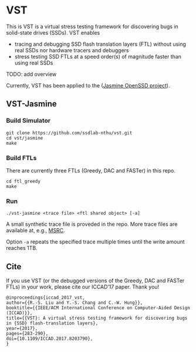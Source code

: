 # VST
This is VST is a virtual stress testing framework for discovering bugs in solid-state drives (SSDs). VST enables

* tracing and debugging SSD flash translation layers (FTL) without using real SSDs nor hardware tracers and debuggers
* stress testing SSD FTLs at a speed order(s) of magnitude faster than using real SSDs

TODO: add overview

Currently, VST has been applied to the ([Jasmine OpenSSD project](http://www.openssd-project.org/wiki/The_OpenSSD_Project)).

## VST-Jasmine
### Build Simulator

``` shell
git clone https://github.com/ssdlab-nthu/vst.git
cd vst/jasmine
make
```

### Build FTLs
There are currently three FTLs (Greedy, DAC and FASTer) in this repo.  

``` shell
cd ftl_greedy
make
```

### Run 

``` shell
./vst-jasmine <trace file> <ftl shared object> [-a]
```
A small synthetic trace file is proveded in the repo.  More trace files are available at, e.g., [MSRC](ftp://ftp.research.microsoft.com/pub/austind/MSRC-io-traces/).

Option `-a`  repeats the specified trace multiple times until the write amount reaches 1TB.

## Cite
If you use VST (or the debugged versions of the Greedy, DAC and FASTer FTLs) in your work, please cite our ICCAD’17 paper.  Thank you!

```
@inproceedings{iccad_2017_vst,
author={{R.-S. Liu and Y.-S. Chang and C.-W. Hung}},
booktitle={{IEEE/ACM International Conference on Computer-Aided Design (ICCAD)}},
title={{VST}: A virtual stress testing framework for discovering bugs in {SSD} flash-translation layers},
year={2017},
pages={283-290},
doi={10.1109/ICCAD.2017.8203790},
}
```